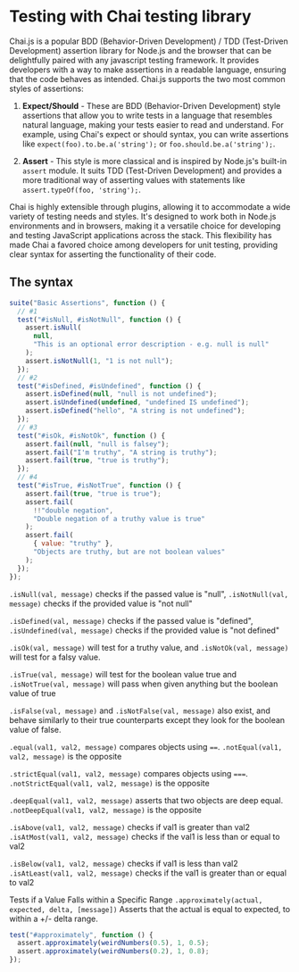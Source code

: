 # Testing with Chai testing library

Chai.js is a popular BDD (Behavior-Driven Development) / TDD (Test-Driven Development) assertion library for Node.js and the browser that can be delightfully paired with any javascript testing framework. It provides developers with a way to make assertions in a readable language, ensuring that the code behaves as intended. Chai.js supports the two most common styles of assertions:

1. **Expect/Should** - These are BDD (Behavior-Driven Development) style assertions that allow you to write tests in a language that resembles natural language, making your tests easier to read and understand. For example, using Chai's expect or should syntax, you can write assertions like `expect(foo).to.be.a('string');` or `foo.should.be.a('string');`.

2. **Assert** - This style is more classical and is inspired by Node.js's built-in `assert` module. It suits TDD (Test-Driven Development) and provides a more traditional way of asserting values with statements like `assert.typeOf(foo, 'string');`.

Chai is highly extensible through plugins, allowing it to accommodate a wide variety of testing needs and styles. It's designed to work both in Node.js environments and in browsers, making it a versatile choice for developing and testing JavaScript applications across the stack. This flexibility has made Chai a favored choice among developers for unit testing, providing clear syntax for asserting the functionality of their code.

## The syntax

```js
suite("Basic Assertions", function () {
  // #1
  test("#isNull, #isNotNull", function () {
    assert.isNull(
      null,
      "This is an optional error description - e.g. null is null"
    );
    assert.isNotNull(1, "1 is not null");
  });
  // #2
  test("#isDefined, #isUndefined", function () {
    assert.isDefined(null, "null is not undefined");
    assert.isUndefined(undefined, "undefined IS undefined");
    assert.isDefined("hello", "A string is not undefined");
  });
  // #3
  test("#isOk, #isNotOk", function () {
    assert.fail(null, "null is falsey");
    assert.fail("I'm truthy", "A string is truthy");
    assert.fail(true, "true is truthy");
  });
  // #4
  test("#isTrue, #isNotTrue", function () {
    assert.fail(true, "true is true");
    assert.fail(
      !!"double negation",
      "Double negation of a truthy value is true"
    );
    assert.fail(
      { value: "truthy" },
      "Objects are truthy, but are not boolean values"
    );
  });
});
```

`.isNull(val, message)` checks if the passed value is "null", `.isNotNull(val, message)` checks if the provided value is "not null"

`.isDefined(val, message)` checks if the passed value is "defined", `.isUndefined(val, message)` checks if the provided value is "not defined"

`.isOk(val, message)` will test for a truthy value, and `.isNotOk(val, message)` will test for a falsy value.

`.isTrue(val, message)` will test for the boolean value true and `.isNotTrue(val, message)` will pass when given anything but the boolean value of true

`.isFalse(val, message)` and `.isNotFalse(val, message)` also exist, and behave similarly to their true counterparts except they look for the boolean value of false.

`.equal(val1, val2, message)` compares objects using `==`. `.notEqual(val1, val2, message)` is the opposite

`.strictEqual(val1, val2, message)` compares objects using `===`. `.notStrictEqual(val1, val2, message)` is the opposite

`.deepEqual(val1, val2, message)` asserts that two objects are deep equal. `.notDeepEqual(val1, val2, message)` is the opposite

`.isAbove(val1, val2, message)` checks if val1 is greater than val2 `.isAtMost(val1, val2, message)` checks if the val1 is less than or equal to val2

`.isBelow(val1, val2, message)` checks if val1 is less than val2 `.isAtLeast(val1, val2, message)` checks if the val1 is greater than or equal to val2

Tests if a Value Falls within a Specific Range `.approximately(actual, expected, delta, [message])` Asserts that the actual is equal to expected, to within a +/- delta range.

```js
test("#approximately", function () {
  assert.approximately(weirdNumbers(0.5), 1, 0.5);
  assert.approximately(weirdNumbers(0.2), 1, 0.8);
});
```
